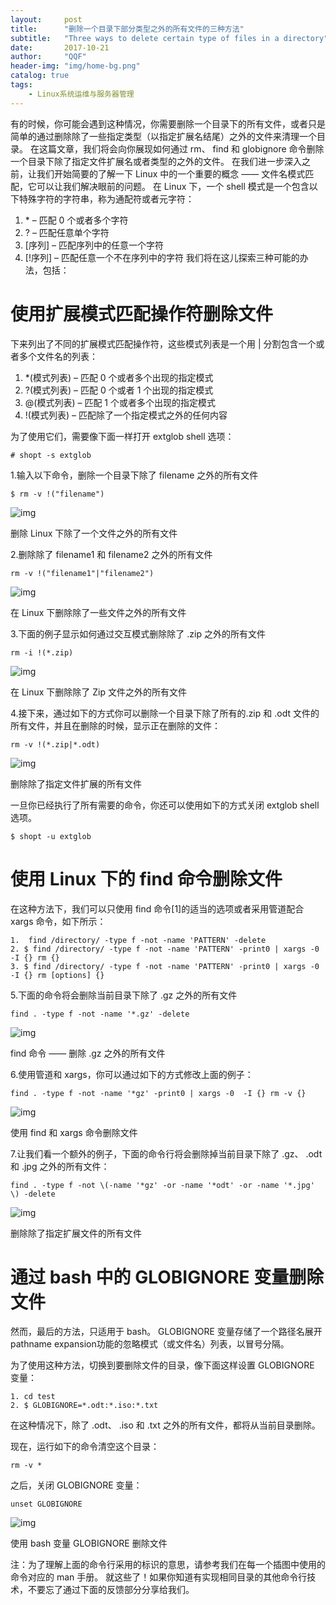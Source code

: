 ```yaml
---
layout:     post
title:      "删除一个目录下部分类型之外的所有文件的三种方法"
subtitle:   "Three ways to delete certain type of files in a directory"
date:       2017-10-21
author:     "QQF"
header-img: "img/home-bg.png"
catalog: true
tags:
    - Linux系统运维与服务器管理
---
```


有的时候，你可能会遇到这种情况，你需要删除一个目录下的所有文件，或者只是简单的通过删除除了一些指定类型（以指定扩展名结尾）之外的文件来清理一个目录。
在这篇文章，我们将会向你展现如何通过 rm、 find 和 globignore 命令删除一个目录下除了指定文件扩展名或者类型的之外的文件。
在我们进一步深入之前，让我们开始简要的了解一下 Linux 中的一个重要的概念 —— 文件名模式匹配，它可以让我们解决眼前的问题。
在 Linux 下，一个 shell 模式是一个包含以下特殊字符的字符串，称为通配符或者元字符：
1. \* – 匹配 0 个或者多个字符
2. ? – 匹配任意单个字符
3. [序列] – 匹配序列中的任意一个字符
4. [!序列] – 匹配任意一个不在序列中的字符
我们将在这儿探索三种可能的办法，包括：

# 使用扩展模式匹配操作符删除文件

下来列出了不同的扩展模式匹配操作符，这些模式列表是一个用 | 分割包含一个或者多个文件名的列表：
1. \*(模式列表) – 匹配 0 个或者多个出现的指定模式
2. ?(模式列表) – 匹配 0 个或者 1 个出现的指定模式
3. @(模式列表) – 匹配 1 个或者多个出现的指定模式
4. !(模式列表) – 匹配除了一个指定模式之外的任何内容

为了使用它们，需要像下面一样打开 extglob shell 选项：

```
# shopt -s extglob
```

1.输入以下命令，删除一个目录下除了 filename 之外的所有文件

```
$ rm -v !("filename")
```

![img](/img/in-post/2017-10-21-three-ways-to-delete/01.jpg)

删除 Linux 下除了一个文件之外的所有文件

2.删除除了 filename1 和 filename2 之外的所有文件

```
rm -v !("filename1"|"filename2")
```

![img](/img/in-post/2017-10-21-three-ways-to-delete/02.jpg)

在 Linux 下删除除了一些文件之外的所有文件

3.下面的例子显示如何通过交互模式删除除了 .zip 之外的所有文件

```
rm -i !(*.zip)
```

![img](/img/in-post/2017-10-21-three-ways-to-delete/03.jpg)

在 Linux 下删除除了 Zip 文件之外的所有文件

4.接下来，通过如下的方式你可以删除一个目录下除了所有的.zip 和 .odt 文件的所有文件，并且在删除的时候，显示正在删除的文件：

```
rm -v !(*.zip|*.odt)
```

![img](/img/in-post/2017-10-21-three-ways-to-delete/04.jpg)

删除除了指定文件扩展的所有文件

一旦你已经执行了所有需要的命令，你还可以使用如下的方式关闭 extglob shell 选项。

```
$ shopt -u extglob
```

# 使用 Linux 下的 find 命令删除文件

在这种方法下，我们可以只使用 find 命令[1]的适当的选项或者采用管道配合 xargs 命令，如下所示：

```
1.  find /directory/ -type f -not -name 'PATTERN' -delete
2. $ find /directory/ -type f -not -name 'PATTERN' -print0 | xargs -0 -I {} rm {}
3. $ find /directory/ -type f -not -name 'PATTERN' -print0 | xargs -0 -I {} rm [options] {}
```

5.下面的命令将会删除当前目录下除了 .gz 之外的所有文件

```
find . -type f -not -name '*.gz' -delete
```

![img](/img/in-post/2017-10-21-three-ways-to-delete/05.jpg)

find 命令 —— 删除 .gz 之外的所有文件

6.使用管道和 xargs，你可以通过如下的方式修改上面的例子：

```
find . -type f -not -name '*gz' -print0 | xargs -0  -I {} rm -v {}
```

![img](/img/in-post/2017-10-21-three-ways-to-delete/06.jpg)

使用 find 和 xargs 命令删除文件

7.让我们看一个额外的例子，下面的命令行将会删除掉当前目录下除了 .gz、 .odt 和 .jpg 之外的所有文件：

```
find . -type f -not \(-name '*gz' -or -name '*odt' -or -name '*.jpg' \) -delete
```

![img](/img/in-post/2017-10-21-three-ways-to-delete/07.jpg)

删除除了指定扩展文件的所有文件

# 通过 bash 中的 GLOBIGNORE 变量删除文件

然而，最后的方法，只适用于 bash。 GLOBIGNORE 变量存储了一个路径名展开pathname expansion功能的忽略模式（或文件名）列表，以冒号分隔。

为了使用这种方法，切换到要删除文件的目录，像下面这样设置 GLOBIGNORE 变量：

```
1. cd test
2. $ GLOBIGNORE=*.odt:*.iso:*.txt
```

在这种情况下，除了 .odt、 .iso 和 .txt 之外的所有文件，都将从当前目录删除。

现在，运行如下的命令清空这个目录：

```
rm -v *
```

之后，关闭 GLOBIGNORE 变量：

```
unset GLOBIGNORE
```

![img](/img/in-post/2017-10-21-three-ways-to-delete/08.jpg)

使用 bash 变量 GLOBIGNORE 删除文件

注：为了理解上面的命令行采用的标识的意思，请参考我们在每一个插图中使用的命令对应的 man 手册。
就这些了！如果你知道有实现相同目录的其他命令行技术，不要忘了通过下面的反馈部分分享给我们。
